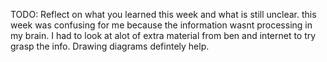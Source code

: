 TODO: Reflect on what you learned this week and what is still unclear.
this week was confusing for me because the information wasnt processing in my brain. I had to look at alot of extra material from ben and internet to try grasp the info. Drawing diagrams defintely help. 